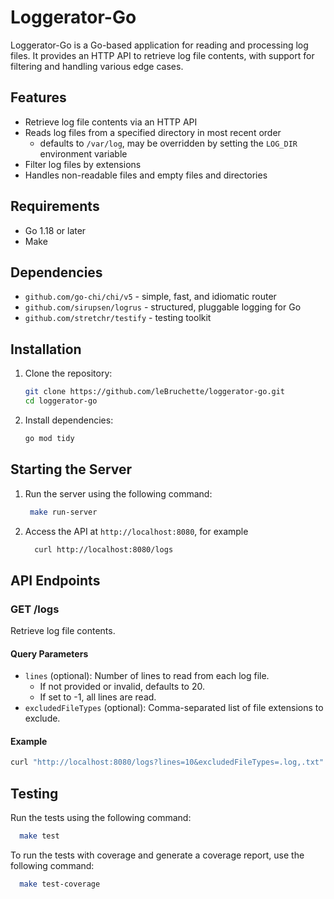 # Loggerator-Go

Loggerator-Go is a Go-based application for reading and processing log files. It provides an HTTP API to retrieve log file contents, with support for filtering and handling various edge cases.

## Features

- Retrieve log file contents via an HTTP API
- Reads log files from a specified directory in most recent order
  - defaults to `/var/log`, may be overridden by setting the `LOG_DIR` environment variable
- Filter log files by extensions
- Handles non-readable files and empty files and directories

## Requirements

- Go 1.18 or later
- Make

## Dependencies
- `github.com/go-chi/chi/v5` - simple, fast, and idiomatic router
- `github.com/sirupsen/logrus` - structured, pluggable logging for Go
- `github.com/stretchr/testify` - testing toolkit

## Installation

1. Clone the repository:
    ```sh
    git clone https://github.com/leBruchette/loggerator-go.git
    cd loggerator-go
    ```

2. Install dependencies:
    ```sh
    go mod tidy
    ```

## Starting the Server
1. Run the server using the following command:
     ```sh
      make run-server
     ```

2. Access the API at `http://localhost:8080`, for example
    ```sh
      curl http://localhost:8080/logs
    ```

## API Endpoints
### GET /logs

Retrieve log file contents.

#### Query Parameters

- `lines` (optional): Number of lines to read from each log file. 
  - If not provided or invalid, defaults to 20. 
  - If set to -1, all lines are read.
- `excludedFileTypes` (optional): Comma-separated list of file extensions to exclude.

#### Example

```sh
curl "http://localhost:8080/logs?lines=10&excludedFileTypes=.log,.txt"
```

## Testing
Run the tests using the following command:
```sh
  make test
```
To run the tests with coverage and generate a coverage report, use the following command:
```sh
  make test-coverage
```